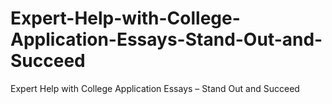 # Expert-Help-with-College-Application-Essays-Stand-Out-and-Succeed
Expert Help with College Application Essays – Stand Out and Succeed
